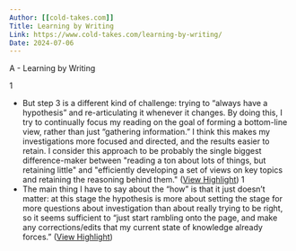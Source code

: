 ```yaml
---
Author: [[cold-takes.com]]
Title: Learning by Writing
Link: https://www.cold-takes.com/learning-by-writing/
Date: 2024-07-06
---
```

A - Learning by Writing

1
- But step 3 is a different kind of challenge: trying to “always have a hypothesis” and re-articulating it whenever it changes. By doing this, I try to continually focus my reading on the goal of forming a bottom-line view, rather than just “gathering information.” I think this makes my investigations more focused and directed, and the results easier to retain. I consider this approach to be probably the single biggest difference-maker between "reading a ton about lots of things, but retaining little" and "efficiently developing a set of views on key topics and retaining the reasoning behind them." ([View Highlight](https://instapaper.com/read/1534839698/20635840))
1
- The main thing I have to say about the “how” is that it just doesn’t matter: at this stage the hypothesis is more about setting the stage for more questions about investigation than about really trying to be right, so it seems sufficient to “just start rambling onto the page, and make any corrections/edits that my current state of knowledge already forces.” ([View Highlight](https://instapaper.com/read/1534839698/20635856))
